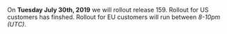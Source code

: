 
On **Tuesday July 30th, 2019** we will rollout release 159. Rollout for US customers has finshed. Rollout for EU customers will run between *8-10pm (UTC)*.
